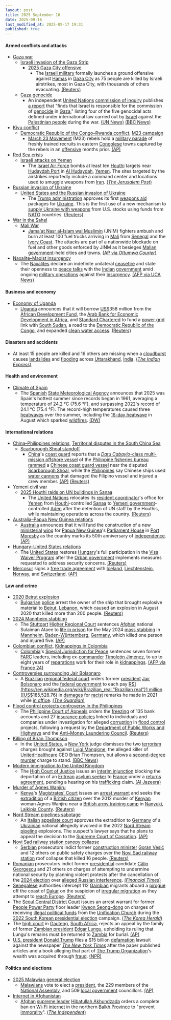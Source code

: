 ```yaml
---
layout: post
title: 2025 September 16
date: 2025-09-16
last_modified_at: 2025-09-17 19:31
published: true
---
```



#### Armed conflicts and attacks

* [Gaza war](https://en.wikipedia.org/wiki/Gaza_war "Gaza war")
  * [Israeli invasion of the Gaza Strip](https://en.wikipedia.org/wiki/Israeli_invasion_of_the_Gaza_Strip "Israeli invasion of the Gaza Strip")
    * [2025 Gaza City offensive](https://en.wikipedia.org/wiki/2025_Gaza_City_offensive "2025 Gaza City offensive")
      * The [Israeli military](https://en.wikipedia.org/wiki/Israel_Defense_Forces "Israel Defense Forces") formally launches a ground offensive against [Hamas](https://en.wikipedia.org/wiki/Hamas "Hamas") in [Gaza City](https://en.wikipedia.org/wiki/Gaza_City "Gaza City") as 75 people are killed by Israeli airstrikes, most in Gaza City, with thousands of others evacuating. [(Reuters)](https://www.reuters.com/world/middle-east/israel-says-gaza-is-burning-it-launches-ground-assault-2025-09-16/)
  * [Gaza genocide](https://en.wikipedia.org/wiki/Gaza_genocide "Gaza genocide")
    * An independent [United Nations](https://en.wikipedia.org/wiki/United_Nations "United Nations") [commission of inquiry](https://en.wikipedia.org/wiki/Independent_International_Commission_of_Inquiry_on_the_Occupied_Palestinian_Territory "Independent International Commission of Inquiry on the Occupied Palestinian Territory") publishes [a report](https://www.ohchr.org/sites/default/files/documents/hrbodies/hrcouncil/sessions-regular/session60/advance-version/a-hrc-60-crp-3.pdf) that "finds that Israel is responsible for the commission of [genocide](https://en.wikipedia.org/wiki/Genocide "Genocide") in [Gaza](https://en.wikipedia.org/wiki/Gaza_Strip "Gaza Strip")," listing four of the five genocidal acts defined under international law carried out by [Israel](https://en.wikipedia.org/wiki/Israel "Israel") against the [Palestinian people](https://en.wikipedia.org/wiki/Palestinian_people "Palestinian people") during the war. [(UN News)](https://news.un.org/en/story/2025/09/1165856) [(BBC News)](https://www.bbc.com/news/articles/c8641wv0n4go)
* [Kivu conflict](https://en.wikipedia.org/wiki/Kivu_conflict "Kivu conflict")
  * [Democratic Republic of the Congo–Rwanda conflict](https://en.wikipedia.org/wiki/Democratic_Republic_of_the_Congo%E2%80%93Rwanda_conflict "Democratic Republic of the Congo–Rwanda conflict"), [M23 campaign](https://en.wikipedia.org/wiki/M23_campaign_%282022%E2%80%93present%29 "M23 campaign (2022–present)")
    * [March 23 Movement](https://en.wikipedia.org/wiki/March_23_Movement "March 23 Movement") (M23) rebels hold a [military parade](https://en.wikipedia.org/wiki/Military_parade "Military parade") of freshly trained recruits in eastern [Congolese](https://en.wikipedia.org/wiki/Democratic_Republic_of_the_Congo "Democratic Republic of the Congo") towns captured by the rebels in an [offensive](https://en.wikipedia.org/wiki/Offensive_%28military%29 "Offensive (military)") months prior. [(AP)](https://apnews.com/article/congo-m23-rebels-rwanda-parade-peace-e9312a2261208eafff0432b7b4159db4)
* [Red Sea crisis](https://en.wikipedia.org/wiki/Red_Sea_crisis "Red Sea crisis")
  * [Israeli attacks on Yemen](https://en.wikipedia.org/wiki/Israeli_attacks_on_Yemen_%28May_2025%E2%80%93present%29 "Israeli attacks on Yemen (May 2025–present)")
    * The [Israel Air Force](https://en.wikipedia.org/wiki/Israel_Air_Force "Israel Air Force") bombs at least ten [Houthi](https://en.wikipedia.org/wiki/Houthis "Houthis") targets near [Hudaydah Port](https://en.wikipedia.org/wiki/Hudaydah_Port "Hudaydah Port") in [Al Hudaydah](https://en.wikipedia.org/wiki/Al_Hudaydah "Al Hudaydah"), [Yemen](https://en.wikipedia.org/wiki/Yemen "Yemen"). The sites targeted by the airstrikes reportedly include a command center and locations used to smuggle weapons from [Iran](https://en.wikipedia.org/wiki/Iran "Iran"). [(*The Jerusalem Post*)](https://www.jpost.com/israel-news/defense-news/article-867640)
* [Russian invasion of Ukraine](https://en.wikipedia.org/wiki/Russian_invasion_of_Ukraine "Russian invasion of Ukraine")
  * [United States and the Russian invasion of Ukraine](https://en.wikipedia.org/wiki/United_States_and_the_Russian_invasion_of_Ukraine "United States and the Russian invasion of Ukraine")
    * The [Trump administration](https://en.wikipedia.org/wiki/Second_presidency_of_Donald_Trump "Second presidency of Donald Trump") approves its first [weapons aid](https://en.wikipedia.org/wiki/United_States_military_aid "United States military aid") packages for [Ukraine](https://en.wikipedia.org/wiki/Ukraine "Ukraine"). This is the first use of a new mechanism to [supply Ukraine with weapons](https://en.wikipedia.org/wiki/Military_aid_to_Ukraine_during_the_Russo-Ukrainian_War "Military aid to Ukraine during the Russo-Ukrainian War") from U.S. stocks using funds from [NATO](https://en.wikipedia.org/wiki/NATO "NATO") countries. [(Reuters)](https://www.reuters.com/business/aerospace-defense/trump-administration-clears-first-ukraine-arms-aid-paid-by-allies-sources-say-2025-09-16/)
* [War in the Sahel](https://en.wikipedia.org/wiki/War_in_the_Sahel "War in the Sahel")
  * [Mali War](https://en.wikipedia.org/wiki/Mali_War "Mali War")
    * [Jama'at Nasr al-Islam wal Muslimin](https://en.wikipedia.org/wiki/Jama%27at_Nasr_al-Islam_wal_Muslimin "Jama'at Nasr al-Islam wal Muslimin") (JNIM) fighters ambush and burn at least 100 fuel trucks arriving in [Mali](https://en.wikipedia.org/wiki/Mali "Mali") from [Senegal](https://en.wikipedia.org/wiki/Senegal "Senegal") and the [Ivory Coast](https://en.wikipedia.org/wiki/Ivory_Coast "Ivory Coast"). The attacks are part of a nationwide blockade on fuel and other goods enforced by JINM as it besieges [Malian government](https://en.wikipedia.org/wiki/Politics_of_Mali "Politics of Mali")-held cities and towns. [(AP via *Ottumwa Courier*)](https://www.ottumwacourier.com/news/national_news/al-qaida-linked-militants-target-fuel-trucks-in-mali-in-a-blockade-that-could-squeeze/article_4a7730f5-e2f9-5b5e-bc3d-6a2764d23f64.html)
* [Naxalite–Maoist insurgency](https://en.wikipedia.org/wiki/Naxalite%E2%80%93Maoist_insurgency "Naxalite–Maoist insurgency")
  * The [Naxalites](https://en.wikipedia.org/wiki/Naxalite "Naxalite") declare an indefinite unilateral [ceasefire](https://en.wikipedia.org/wiki/Ceasefire "Ceasefire") and state their openness to [peace talks](https://en.wikipedia.org/wiki/Peace_talks "Peace talks") with the [Indian](https://en.wikipedia.org/wiki/India "India") [government](https://en.wikipedia.org/wiki/Government_of_India "Government of India") amid ongoing [military operations](https://en.wikipedia.org/wiki/Operation_Green_Hunt "Operation Green Hunt") against their [insurgency](https://en.wikipedia.org/wiki/Insurgency "Insurgency"). [(AFP via UCA News)](https://www.ucanews.com/news/indias-maoist-rebels-suspend-armed-struggle/110305)

#### Business and economy

* [Economy of Uganda](https://en.wikipedia.org/wiki/Economy_of_Uganda "Economy of Uganda")
  * [Uganda](https://en.wikipedia.org/wiki/Uganda "Uganda") announces that it will borrow [US$](https://en.wikipedia.org/wiki/United_States_dollar "United States dollar")358 million from the [African Development Fund](https://en.wikipedia.org/wiki/African_Development_Fund "African Development Fund"), the [Arab Bank for Economic Development in Africa](https://en.wikipedia.org/wiki/Arab_Bank_for_Economic_Development_in_Africa "Arab Bank for Economic Development in Africa"), and [Standard Chartered](https://en.wikipedia.org/wiki/Standard_Chartered "Standard Chartered") to fund a [power grid](https://en.wikipedia.org/wiki/Power_grid "Power grid") link with [South Sudan](https://en.wikipedia.org/wiki/South_Sudan "South Sudan"), a road to the [Democratic Republic of the Congo](https://en.wikipedia.org/wiki/Democratic_Republic_of_the_Congo "Democratic Republic of the Congo"), and expanded [clean water access](https://en.wikipedia.org/wiki/Water_supply_and_sanitation_in_Uganda "Water supply and sanitation in Uganda"). [(Reuters)](https://www.reuters.com/sustainability/boards-policy-regulation/uganda-borrow-358-million-power-line-south-sudan-other-projects-2025-09-17/)

#### Disasters and accidents

* At least 15 people are killed and 16 others are missing when a [cloudburst](https://en.wikipedia.org/wiki/Cloudburst "Cloudburst") causes [landslides](https://en.wikipedia.org/wiki/Landslide "Landslide") and [flooding](https://en.wikipedia.org/wiki/Flood "Flood") across [Uttarakhand](https://en.wikipedia.org/wiki/Uttarakhand "Uttarakhand"), [India](https://en.wikipedia.org/wiki/India "India"). [(*The Indian Express*)](https://indianexpress.com/article/india/uttarakhand-cloudburst-landslides-floods-killed-missing-10253722/?ref=archive_pg)

#### Health and environment

* [Climate of Spain](https://en.wikipedia.org/wiki/Climate_of_Spain "Climate of Spain")
  * The [Spanish](https://en.wikipedia.org/wiki/Spain "Spain") [State Meteorological Agency](https://en.wikipedia.org/wiki/State_Meteorological_Agency "State Meteorological Agency") announces that 2025 was Spain's hottest summer since records began in 1961, averaging a temperature of 24.2 °C (75.6 °F), and surpassing 2022's record of 24.1 °C (75.4 °F). The record-high temperatures caused three [heatwaves](https://en.wikipedia.org/wiki/Heatwave "Heatwave") over the summer, including the [16-day heatwave](https://en.wikipedia.org/wiki/2025_European_heatwave "2025 European heatwave") in August which sparked [wildfires](https://en.wikipedia.org/wiki/2025_European_and_Mediterranean_wildfires "2025 European and Mediterranean wildfires"). [(DW)](https://www.dw.com/en/spain-sees-hottest-summer-on-record-in-2025/a-74013753)

#### International relations

* [China–Philippines relations](https://en.wikipedia.org/wiki/China%E2%80%93Philippines_relations "China–Philippines relations"), [Territorial disputes in the South China Sea](https://en.wikipedia.org/wiki/Territorial_disputes_in_the_South_China_Sea "Territorial disputes in the South China Sea")
  * [Scarborough Shoal standoff](https://en.wikipedia.org/wiki/Scarborough_Shoal_standoff "Scarborough Shoal standoff")
    * [China](https://en.wikipedia.org/wiki/China "China")'s [coast guard](https://en.wikipedia.org/wiki/China_Coast_Guard "China Coast Guard") reports that a [*Datu Cabaylo*-class multi-mission offshore vessel](https://en.wikipedia.org/wiki/Datu_Cabaylo-class_multi-mission_offshore_vessel "Datu Cabaylo-class multi-mission offshore vessel") of the [Philippine fisheries bureau](https://en.wikipedia.org/wiki/Bureau_of_Fisheries_and_Aquatic_Resources "Bureau of Fisheries and Aquatic Resources") [rammed](https://en.wikipedia.org/wiki/Ramming "Ramming") a [Chinese coast guard vessel](https://en.wikipedia.org/wiki/List_of_ships_of_the_China_Coast_Guard "List of ships of the China Coast Guard") near the disputed [Scarborough Shoal](https://en.wikipedia.org/wiki/Scarborough_Shoal "Scarborough Shoal"), while the [Philippines](https://en.wikipedia.org/wiki/Philippines "Philippines") say Chinese ships used [water cannons](https://en.wikipedia.org/wiki/Water_cannon "Water cannon") that damaged the Filipino vessel and injured a crew member. [(AP)](https://apnews.com/article/philippines-south-china-sea-scarborough-shoal-collision-fc31a170189e4747b8314fb605ca7d0c) [(Reuters)](https://www.reuters.com/world/china/china-fires-water-cannon-philippine-ships-south-china-sea-2025-09-16/)
* [Yemeni civil war](https://en.wikipedia.org/wiki/Yemeni_civil_war_%282014%E2%80%93present%29 "Yemeni civil war (2014–present)")
  * [2025 Houthi raids on UN buildings in Sanaa](https://en.wikipedia.org/wiki/2025_Houthi_raids_on_UN_buildings_in_Sanaa "2025 Houthi raids on UN buildings in Sanaa")
    * The [United Nations](https://en.wikipedia.org/wiki/United_Nations "United Nations") relocates its [resident coordinator](https://en.wikipedia.org/wiki/Resident_coordinator "Resident coordinator")'s office for [Yemen](https://en.wikipedia.org/wiki/Yemen "Yemen") from [Houthi](https://en.wikipedia.org/wiki/Houthi "Houthi")-controlled [Sanaa](https://en.wikipedia.org/wiki/Sanaa "Sanaa") to [Yemeni government](https://en.wikipedia.org/wiki/Presidential_Leadership_Council "Presidential Leadership Council")-controlled [Aden](https://en.wikipedia.org/wiki/Aden "Aden") after the detention of UN staff by the Houthis, while maintaining operations across the country. [(Reuters)](https://www.reuters.com/world/middle-east/un-relocates-yemens-resident-coordinators-office-aden-2025-09-16/)
* [Australia–Papua New Guinea relations](https://en.wikipedia.org/wiki/Australia%E2%80%93Papua_New_Guinea_relations "Australia–Papua New Guinea relations")
  * [Australia](https://en.wikipedia.org/wiki/Australia "Australia") announces that it will fund the construction of a new [ministerial](https://en.wikipedia.org/wiki/National_Executive_Council "National Executive Council") [wing](https://en.wikipedia.org/wiki/Wing_%28building%29 "Wing (building)") for [Papua New Guinea](https://en.wikipedia.org/wiki/Papua_New_Guinea "Papua New Guinea")'s [Parliament House](https://en.wikipedia.org/wiki/National_Parliament_House%2C_Port_Moresby "National Parliament House, Port Moresby") in [Port Moresby](https://en.wikipedia.org/wiki/Port_Moresby "Port Moresby") as the country marks its 50th anniversary of [independence](https://en.wikipedia.org/wiki/Independence_of_Papua_New_Guinea "Independence of Papua New Guinea"). [(AP)](https://apnews.com/article/papua-new-guinea-independence-celebrations-australia-7790f01cef654f2259f22312836d42cc)
* [Hungary–United States relations](https://en.wikipedia.org/wiki/Hungary%E2%80%93United_States_relations "Hungary–United States relations")
  * The [United States](https://en.wikipedia.org/wiki/United_States "United States") restores [Hungary](https://en.wikipedia.org/wiki/Hungary "Hungary")'s full participation in the [Visa Waiver Program](https://en.wikipedia.org/wiki/Visa_Waiver_Program "Visa Waiver Program") after the [Orbán government](https://en.wikipedia.org/wiki/Fifth_Orb%C3%A1n_Government "Fifth Orbán Government") implements measures requested to address security concerns. [(Reuters)](https://www.reuters.com/world/us-fully-restores-hungarys-status-visa-waiver-program-2025-09-16/)
* [Mercosur](https://en.wikipedia.org/wiki/Mercosur "Mercosur") signs a [free trade agreement](https://en.wikipedia.org/wiki/Free_trade_agreement "Free trade agreement") with [Iceland](https://en.wikipedia.org/wiki/Iceland "Iceland"), [Liechtenstein](https://en.wikipedia.org/wiki/Liechtenstein "Liechtenstein"), [Norway](https://en.wikipedia.org/wiki/Norway "Norway"), and [Switzerland](https://en.wikipedia.org/wiki/Switzerland "Switzerland"). [(AP)](https://apnews.com/article/mercosur-europe-trade-eu-tariffs-640e0a5189a0e5fb882a178608369c16)

#### Law and crime

* [2020 Beirut explosion](https://en.wikipedia.org/wiki/2020_Beirut_explosion "2020 Beirut explosion")
  * [Bulgarian](https://en.wikipedia.org/wiki/Bulgaria "Bulgaria") [police](https://en.wikipedia.org/wiki/National_Police_Service_%28Bulgaria%29 "National Police Service (Bulgaria)") arrest the owner of the ship that brought explosive material to [Beirut](https://en.wikipedia.org/wiki/Beirut "Beirut"), [Lebanon](https://en.wikipedia.org/wiki/Lebanon "Lebanon"), which caused an explosion in August 2020 that killed more than 200 people. [(Reuters)](https://www.reuters.com/world/middle-east/bulgaria-arrests-russian-shipowner-relation-deadly-2020-beirut-blast-2025-09-16/)
* [2024 Mannheim stabbing](https://en.wikipedia.org/wiki/2024_Mannheim_stabbing "2024 Mannheim stabbing")
  * The [Stuttgart](https://en.wikipedia.org/wiki/Stuttgart "Stuttgart") [Higher Regional Court](https://en.wikipedia.org/wiki/Oberlandesgericht "Oberlandesgericht") sentences [Afghan](https://en.wikipedia.org/wiki/Afghans_in_Germany "Afghans in Germany") national Sulaiman Ataee to [life in prison](https://en.wikipedia.org/wiki/Life_imprisonment_in_Germany "Life imprisonment in Germany") for the May 2024 [mass stabbing](https://en.wikipedia.org/wiki/Mass_stabbing "Mass stabbing") in [Mannheim](https://en.wikipedia.org/wiki/Mannheim "Mannheim"), [Baden-Württemberg](https://en.wikipedia.org/wiki/Baden-W%C3%BCrttemberg "Baden-Württemberg"), [Germany](https://en.wikipedia.org/wiki/Germany "Germany"), which killed one person and injured five. [(AP)](https://apnews.com/article/germany-police-killing-mannheim-verdict-ebe0777ce0b6313d5026755830129fd1)
* [Colombian conflict](https://en.wikipedia.org/wiki/Colombian_conflict "Colombian conflict"), [Kidnappings in Colombia](https://en.wikipedia.org/wiki/Kidnappings_in_Colombia "Kidnappings in Colombia")
  * [Colombia](https://en.wikipedia.org/wiki/Colombia "Colombia")'s [Special Jurisdiction for Peace](https://en.wikipedia.org/wiki/Special_Jurisdiction_for_Peace "Special Jurisdiction for Peace") sentences seven former [FARC](https://en.wikipedia.org/wiki/Revolutionary_Armed_Forces_of_Colombia "Revolutionary Armed Forces of Colombia") leaders, including ex-[commander](https://en.wikipedia.org/wiki/Military_structure_of_the_FARC%E2%80%93EP#Chain_of_command "Military structure of the FARC–EP") [Timoleón Jiménez](https://en.wikipedia.org/wiki/Timole%C3%B3n_Jim%C3%A9nez "Timoleón Jiménez"), to up to eight years of [reparations](https://en.wikipedia.org/wiki/Reparations_%28transitional_justice%29 "Reparations (transitional justice)") work for their role in [kidnappings](https://en.wikipedia.org/wiki/List_of_political_hostages_held_by_FARC "List of political hostages held by FARC"). [(AFP via France 24)](https://www.france24.com/en/live-news/20250917-colombian-farc-leaders-ordered-to-make-reparations-for-over-21-000-kidnappings)
* [Controversies surrounding Jair Bolsonaro](https://en.wikipedia.org/wiki/Controversies_surrounding_Jair_Bolsonaro "Controversies surrounding Jair Bolsonaro")
  * A [Brazilian](https://en.wikipedia.org/wiki/Brazil "Brazil") [regional federal court](https://en.wikipedia.org/wiki/Regional_Federal_Courts "Regional Federal Courts") orders former [president](https://en.wikipedia.org/wiki/President_of_Brazil "President of Brazil") [Jair Bolsonaro](https://en.wikipedia.org/wiki/Jair_Bolsonaro "Jair Bolsonaro") and the [federal government](https://en.wikipedia.org/wiki/Federal_government_of_Brazil "Federal government of Brazil") to each pay [R$](https://en.wikipedia.org/wiki/Brazilian_real "Brazilian real")1 million ([US$](https://en.wikipedia.org/wiki/USD "USD")185,528.76) in [damages](https://en.wikipedia.org/wiki/Damages "Damages") for [racist](https://en.wikipedia.org/wiki/Racism_in_Brazil "Racism in Brazil") remarks he made in 2021 while [in office](https://en.wikipedia.org/wiki/Presidency_of_Jair_Bolsonaro "Presidency of Jair Bolsonaro"). [(*The Guardian*)](https://www.theguardian.com/world/2025/sep/16/bolsonaro-damages-brazil)
* [Flood control projects controversy in the Philippines](https://en.wikipedia.org/wiki/Flood_control_projects_controversy_in_the_Philippines "Flood control projects controversy in the Philippines")
  * The [Philippine Court of Appeals](https://en.wikipedia.org/wiki/Philippine_Court_of_Appeals "Philippine Court of Appeals") orders the [freezing](https://en.wikipedia.org/wiki/Asset_freezing "Asset freezing") of 135 bank accounts and 27 [insurance policies](https://en.wikipedia.org/wiki/Insurance_policies "Insurance policies") linked to individuals and companies under investigation for alleged [corruption](https://en.wikipedia.org/wiki/Corruption_in_the_Philippines "Corruption in the Philippines") in [flood control](https://en.wikipedia.org/wiki/Flood_control "Flood control") projects, following a request by the [Department of Public Works and Highways](https://en.wikipedia.org/wiki/Department_of_Public_Works_and_Highways "Department of Public Works and Highways") and the [Anti–Money Laundering Council](https://en.wikipedia.org/wiki/Anti%E2%80%93Money_Laundering_Council "Anti–Money Laundering Council"). [(Reuters)](https://www.reuters.com/world/asia-pacific/philippine-court-freezes-assets-linked-flood-control-project-anomalies-2025-09-16/)
* [Killing of Brian Thompson](https://en.wikipedia.org/wiki/Killing_of_Brian_Thompson "Killing of Brian Thompson")
  * In the [United States](https://en.wikipedia.org/wiki/United_States "United States"), a [New York](https://en.wikipedia.org/wiki/New_York_%28state%29 "New York (state)") judge dismisses the two [terrorism](https://en.wikipedia.org/wiki/Terrorism_in_the_United_States "Terrorism in the United States") charges brought against [Luigi Mangione](https://en.wikipedia.org/wiki/Luigi_Mangione "Luigi Mangione"), the alleged killer of [UnitedHealthcare](https://en.wikipedia.org/wiki/UnitedHealthcare "UnitedHealthcare") CEO Brian Thompson, but allows a [second-degree murder](https://en.wikipedia.org/wiki/Second-degree_murder "Second-degree murder") charge to stand. [(BBC News)](https://www.bbc.com/news/articles/cj4y2p8qq5qo)
* [Modern immigration to the United Kingdom](https://en.wikipedia.org/wiki/Modern_immigration_to_the_United_Kingdom "Modern immigration to the United Kingdom")
  * The [High Court of Justice](https://en.wikipedia.org/wiki/High_Court_of_Justice "High Court of Justice") issues an [interim injunction](https://en.wikipedia.org/wiki/Interim_injunction "Interim injunction") blocking the deportation of an [Eritrean](https://en.wikipedia.org/wiki/Eritreans "Eritreans") [asylum seeker](https://en.wikipedia.org/wiki/Asylum_seeker "Asylum seeker") to [France](https://en.wikipedia.org/wiki/France "France") under a [returns agreement](https://en.wikipedia.org/wiki/Return_migration "Return migration"), pending a hearing on his [trafficking](https://en.wikipedia.org/wiki/Human_trafficking_in_the_United_Kingdom "Human trafficking in the United Kingdom") claim. [(Al Jazeera)](https://www.aljazeera.com/news/2025/9/16/uk-court-temporarily-blocks-deportation-of-eritrean-asylum-seeker)
* [Murder of Agnes Wanjiru](https://en.wikipedia.org/wiki/Murder_of_Agnes_Wanjiru "Murder of Agnes Wanjiru")
  * [Kenya](https://en.wikipedia.org/wiki/Kenya "Kenya")'s [Magistrates' Court](https://en.wikipedia.org/wiki/Magistrates%27_Court_%28Kenya%29 "Magistrates' Court (Kenya)") issues an [arrest warrant](https://en.wikipedia.org/wiki/Arrest_warrant "Arrest warrant") and seeks the [extradition](https://en.wikipedia.org/wiki/Extradition "Extradition") of a [British citizen](https://en.wikipedia.org/wiki/British_people "British people") over the 2012 murder of [Kenyan](https://en.wikipedia.org/wiki/Kenyan_people "Kenyan people") woman Agnes Wanjiru near a [British army training camp](https://en.wikipedia.org/wiki/British_Army_Training_Unit_Kenya "British Army Training Unit Kenya") in [Nanyuki](https://en.wikipedia.org/wiki/Nanyuki "Nanyuki"), [Laikipia County](https://en.wikipedia.org/wiki/Laikipia_County "Laikipia County"). [(Reuters)](https://www.reuters.com/world/africa/kenya-issues-arrest-warrant-uk-citizen-murder-case-blamed-soldiers-2025-09-16/)
* [Nord Stream pipelines sabotage](https://en.wikipedia.org/wiki/Nord_Stream_pipelines_sabotage "Nord Stream pipelines sabotage")
  * An [Italian](https://en.wikipedia.org/wiki/Italy "Italy") [appellate court](https://en.wikipedia.org/wiki/Judiciary_of_Italy "Judiciary of Italy") approves the extradition to [Germany](https://en.wikipedia.org/wiki/Germany "Germany") of a [Ukrainian](https://en.wikipedia.org/wiki/Ukrainians "Ukrainians") national allegedly involved in the 2022 [Nord Stream](https://en.wikipedia.org/wiki/Nord_Stream "Nord Stream") [pipeline](https://en.wikipedia.org/wiki/Pipeline "Pipeline") explosions. The suspect's lawyer says that he plans to appeal the decision to the [Supreme Court of Cassation](https://en.wikipedia.org/wiki/Supreme_Court_of_Cassation_%28Italy%29 "Supreme Court of Cassation (Italy)"). [(AP)](https://apnews.com/article/italy-germany-pipleine-explosion-extradition-2db1be82baa27a41ac7d8e83a8c17643)
* [Novi Sad railway station canopy collapse](https://en.wikipedia.org/wiki/Novi_Sad_railway_station_canopy_collapse "Novi Sad railway station canopy collapse")
  * [Serbian](https://en.wikipedia.org/wiki/Serbia "Serbia") prosecutors indict former [construction minister](https://en.wikipedia.org/wiki/Ministry_of_Construction%2C_Transport%2C_and_Infrastructure_%28Serbia%29 "Ministry of Construction, Transport, and Infrastructure (Serbia)") [Goran Vesić](https://en.wikipedia.org/wiki/Goran_Vesi%C4%87 "Goran Vesić") and 12 others on public safety charges over the [Novi Sad railway station](https://en.wikipedia.org/wiki/Novi_Sad_railway_station "Novi Sad railway station") roof collapse that killed 16 people. [(Reuters)](https://www.reuters.com/world/serbia-indicts-13-railway-station-roof-collapse-that-killed-16-2025-09-16/)
* [Romanian](https://en.wikipedia.org/wiki/Romania "Romania") prosecutors indict former [presidential](https://en.wikipedia.org/wiki/President_of_Romania "President of Romania") candidate [Călin Georgescu](https://en.wikipedia.org/wiki/C%C4%83lin_Georgescu "Călin Georgescu") and 21 others on charges of attempting to undermine national security by planning violent protests after the cancellation of the [2024 election](https://en.wikipedia.org/wiki/2024_Romanian_presidential_election "2024 Romanian presidential election") over [alleged Russian interference](https://en.wikipedia.org/wiki/Accusations_of_Russian_interference_in_the_2024_Romanian_presidential_election "Accusations of Russian interference in the 2024 Romanian presidential election"). [(*Financial Times*)](https://www.ft.com/content/5248339f-3dcc-4ee3-b2b3-7b54e4ecf0bc)
* [Senegalese](https://en.wikipedia.org/wiki/Senegal "Senegal") authorities intercept 112 [Gambian](https://en.wikipedia.org/wiki/Gambia "Gambia") migrants aboard a [pirogue](https://en.wikipedia.org/wiki/Pirogue "Pirogue") off the coast of [Dakar](https://en.wikipedia.org/wiki/Dakar "Dakar") on the suspicion of [irregular migration](https://en.wikipedia.org/wiki/Irregular_migration "Irregular migration") as they attempt to [reach Europe](https://en.wikipedia.org/wiki/African_immigration_to_Europe "African immigration to Europe"). [(Reuters)](https://www.reuters.com/world/africa/senegal-intercepts-pirogue-carrying-112-migrants-attempting-atlantic-crossing-2025-09-16/)
* The [Seoul Central District Court](https://en.wikipedia.org/wiki/High_courts_of_South_Korea "High courts of South Korea") issues an arrest warrant for former [People Power Party](https://en.wikipedia.org/wiki/People_Power_Party "People Power Party") floor leader [Kweon Seong-dong](https://en.wikipedia.org/wiki/Kweon_Seong-dong "Kweon Seong-dong") on charges of receiving [illegal political funds](https://en.wikipedia.org/wiki/Corruption_in_South_Korea "Corruption in South Korea") from the [Unification Church](https://en.wikipedia.org/wiki/Unification_Church "Unification Church") during the [2022 South Korean presidential election](https://en.wikipedia.org/wiki/2022_South_Korean_presidential_election "2022 South Korean presidential election") campaign. [(*The Korea Herald*)](https://www.koreaherald.com/article/10577045)
* The [high court](https://en.wikipedia.org/wiki/Gauteng_Division_of_the_High_Court_of_South_Africa "Gauteng Division of the High Court of South Africa") in [Gauteng](https://en.wikipedia.org/wiki/Gauteng "Gauteng"), [South Africa](https://en.wikipedia.org/wiki/South_Africa "South Africa"), rejects an appeal by the family of former [Zambian president](https://en.wikipedia.org/wiki/President_of_Zambia "President of Zambia") [Edgar Lungu](https://en.wikipedia.org/wiki/Edgar_Lungu "Edgar Lungu"), upholding its ruling that Lungu's remains must be returned to [Zambia](https://en.wikipedia.org/wiki/Zambia "Zambia") for burial. [(AP)](https://apnews.com/article/zambia-edgar-lungu-south-africa-burial-ruling-db3ffc3ee61ee40832112971e0566f18)
* [U.S. president](https://en.wikipedia.org/wiki/U.S._president "U.S. president") [Donald Trump](https://en.wikipedia.org/wiki/Donald_Trump "Donald Trump") files a $15 billion [defamation](https://en.wikipedia.org/wiki/Defamation "Defamation") lawsuit against the newspaper *[The New York Times](https://en.wikipedia.org/wiki/The_New_York_Times "The New York Times")* after the paper published articles and a book alleging that part of [The Trump Organization](https://en.wikipedia.org/wiki/The_Trump_Organization "The Trump Organization")'s wealth was acquired through [fraud](https://en.wikipedia.org/wiki/Fraud "Fraud"). [(NPR)](https://www.npr.org/2025/09/16/nx-s1-5543030/donald-trump-nytimes-lawsuit)

#### Politics and elections

* [2025 Malawian general election](https://en.wikipedia.org/wiki/2025_Malawian_general_election "2025 Malawian general election")
  * [Malawians](https://en.wikipedia.org/wiki/Malawi "Malawi") vote to elect a [president](https://en.wikipedia.org/wiki/President_of_Malawi "President of Malawi"), the 229 members of the [National Assembly](https://en.wikipedia.org/wiki/National_Assembly_%28Malawi%29 "National Assembly (Malawi)"), and 509 [local government](https://en.wikipedia.org/wiki/Politics_of_Malawi#Local_government "Politics of Malawi") councillors. [(AP)](https://apnews.com/article/election-malawi-president-parliament-africa-chakwera-397aa544946efd6e1dfc0258d406bfdf)
* [Internet in Afghanistan](https://en.wikipedia.org/wiki/Internet_in_Afghanistan "Internet in Afghanistan")
  * [Afghan](https://en.wikipedia.org/wiki/Afghanistan "Afghanistan") [supreme leader](https://en.wikipedia.org/wiki/Supreme_Leader_of_Afghanistan "Supreme Leader of Afghanistan") [Hibatullah Akhundzada](https://en.wikipedia.org/wiki/Hibatullah_Akhundzada "Hibatullah Akhundzada") orders a complete ban on [Wi-Fi](https://en.wikipedia.org/wiki/Wi-Fi "Wi-Fi") [internet](https://en.wikipedia.org/wiki/Internet "Internet") in the northern [Balkh Province](https://en.wikipedia.org/wiki/Balkh_Province "Balkh Province") to "prevent [immorality](https://en.wikipedia.org/wiki/Morality_in_Islam "Morality in Islam")". [(*The Independent*)](https://www.independent.co.uk/news/taliban-balkh-afghan-jalalabad-b2827557.html)
